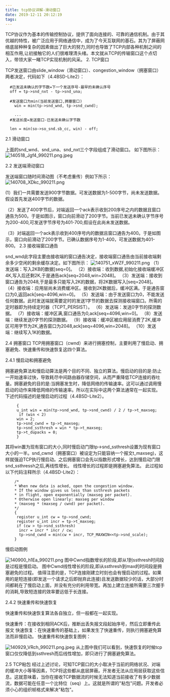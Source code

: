 ```yaml
---
title: tcp协议详解-滑动窗口
date: 2019-12-11 20:12:19
tags:
---
```

TCP协议作为基本的传输控制协议，提供了面向连接的、可靠的通信机制。由于其优越的特性，被广泛应用于网络通信中，成为了今天互联网的基石。其为了屏蔽网络底层种种复杂的因素做出了巨大的努力,同时也导致了TCP内部各种机制之间的相互作用,让初接触它的人们很难理清头绪。本文就从TCP的传输窗口这个点切入，带领大家一睹TCP实现机制的风采。
2. TCP窗口

TCP发送窗口由slide_window（滑动窗口）、congestion_window（拥塞窗口）两者决定，代码如下（4.4BSD-Lite2）：

      #已发送未确认的字节数=下一个发送序号-最早的未确认序号
      off = tp->snd_nxt - tp->snd_una;
     
      #发送窗口为min(当前发送窗口,拥塞窗口)
        win = min(tp->snd_wnd, tp->snd_cwnd);
      
        ...
      #发送长度=发送窗口-已发送未确认字节数
    
      len = min(so->so_snd.sb_cc, win) - off;

2.1 滑动窗口

上面的snd_wnd、snd_una、snd_nxt三个字段组成了滑动窗口。 如下图所示：
![140518_Jgf4_990211.png.jpeg](https://image.yuelingnet.cn/static/26649e5da9909107782cb15cc3bab96b.jpeg)

2.2 发送端滑动窗口

发送端窗口随时间滑动图（不考虑重传）例如下所示：
![140708_XDkc_990211.png](https://image.yuelingnet.cn/static/9ba38aca6ff33aa21f54a86172904598.png)


(1）我们一共需要发送900字节数据。可发送数据为1-500字节，尚未发送数据。假设首先发送400字节的数据。

（2）发送了400字节后，对端返回一个ack表示收到200序号之内的数据且窗口通告为500。于是如图示，窗口向前滑动了200字节。当前已发送未确认字节序号为200-400,可发送字节序号为401-700,假设在此尚未发送数据。

（3）对端返回一个ack表示收到400序号内的数据且窗口通告为400。于是如图示，窗口向前滑动了200字节。已确认数据序号为1-400，可发送数据为401-800。
2.3 接收端窗口通告

snd_wnd此字段主要由接收端的窗口通告决定，接收端窗口通告由当前接收端剩余多少空闲的剩余缓存决定。如下图所示：
![140751_xWZF_990211.png](https://image.yuelingnet.cn/static/1dac3526be629241def321289f06530b.png)
（1）发送端：写入2KB的数据[seq=0]。
（2）接收端：收到数据,初始化接收端缓冲区4K,写入后还剩2K,于是通告ack[seq=2048,win=2048]。
（3）发送端：接收到窗口通告为2048,于是最多只能写入2K的数据，将2K数据写入[seq=2048]。
（4）接收端：应用层尚未消费缓冲区。接收到2K数据后，缓冲区满。于是通告窗口为0,返回ack[seq=4096,win=0]。
（5）发送端：由于发送窗口为0，不能发送任何数据。此时发送端就需要定时的发送1字节的数据去探测接收端窗口。所需的定时器即为持续定时器（TCPT_PERSIST）。
（6）发送端：发送0字节的探测数据。
（7）接收端：缓冲区满,窗口通告为0,ack[seq=4096,win=0]。
（8）发送端：继续发送0字节的探测数据。
（9）接收端：缓冲区被应用层消费了2K,缓冲区可用字节为2K,通告窗口为2048,ack[seq=4096,win=2048]。
（10）发送端：继续写入1K的数据。

2.4 拥塞窗口
TCP用拥塞窗口（cwnd）来进行拥塞控制，主要利用了慢启动、拥塞避免、快速重传和快速恢复这四个算法。

2.4.1 慢启动和拥塞避免

拥塞避免算法和慢启动算法是两个目的不同、独立的算法。慢启动的目的是:防止一开始速率过快，导致耗尽中间路由器存储空间，从而严重降低TCP连接的吞吐量。拥塞避免的目的是:当拥塞发生时，降低网络的传输速率。这可以通过调用慢启动的动作来降低网络的传输速率。所以在实际中这两个算法通常在一起实现。
下述代码描述的是慢启动的过程（4.4BSD-Lite2）。

         {
         u_int win = min(tp->snd_wnd, tp->snd_cwnd) / 2 / tp->t_maxseg;
          if (win < 2)
         win = 2;
         tp->snd_cwnd = tp->t_maxseg;
         tp->snd_ssthresh = win * tp->t_maxseg;
         tp->t_dupacks = 0;
         }

其将win置为现有窗口的大小,同时慢启动门限tp->snd_ssthresh设置为现有窗口大小的一半。snd_cwnd（拥塞窗口）被设定为只能容纳一个报文t_maxseg)，这样就强迫TCP执行慢启动。之后拥塞窗口会先以指数形式增长，达到慢启动门限snd_ssthressh之后,再线性增长。
线性增长的过程即是拥塞避免算法。
此过程如以下代码注释所示（4.4BSD-Lite2）：


        /*
        * When new data is acked, open the congestion window.
        * If the window gives us less than ssthresh packets
        * in flight, open exponentially (maxseg per packet).
        * Otherwise open linearly: maxseg per window
        * (maxseg * (maxseg / cwnd) per packet).
        */
        {
         register u_int cw = tp->snd_cwnd;
         register u_int incr = tp->t_maxseg;
         if (cw > tp->snd_ssthresh)
          incr = incr * incr / cw;
          tp->snd_cwnd = min(cw + incr, TCP_MAXWIN<<tp->snd_scale);
        }
慢启动图例

![140900_h1Ea_990211.png](https://image.yuelingnet.cn/static/0c868f962bfca16830631f55f4087462.png)
图中Cwnd指数增长的阶段,即从1到ssthresh时间段是过程是慢启动。
图中Cwnd线性增长的阶段,即从ssthresh到max的时间段是拥塞避免的过程。
值得注意的是，TCP连接刚建立时刻也会有慢启动的过程。如果用的是短连接(即发送一个请求之后即抛弃此连接)且发送数据较少的话，大部分时间都耗在了慢启动上面，并没有充分的利用带宽。再加上建立连接所需要三次握手的消耗,导致短连接的效率要远低于长连接。

2.4.2 快速重传和快速恢复

快速重传和快速恢复算法各自独立，但一般都在一起实现。

快速重传：在接收到相同ACK后，推断出丢失报文段起始序号，然后立即重传此报文
快速恢复：在快速重传的基础上，如果发生了快速重传，则执行拥塞避免算法而非慢启动。
快速重传和快速恢复图例：

![140929_VRch_990211.png.jpeg](https://image.yuelingnet.cn/static/b9958c4a3b1495a3134fb9c649f5b2f6.jpeg)
从上图中我们可以看到，快速恢复的时候tcp窗口仅仅降低到ssthresh而后线性增加，即只进行了拥塞避免算法。

2.5 TCP粘包
经过上述讨论，可知TCP窗口的大小取决于当前的网络状况、对端的缓冲大小等等因素，TCP将这些都从底层屏蔽。开发者无法从应用层获取这些信息。这就意味着，当你在接收TCP数据流的时候无法知道当前接收了有多少数据流，数据可能在任意一个比特位（seq）上。这就是所谓的"粘包"问题。开发者必须小心的组织帧格式来解决"粘包"。

